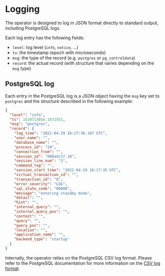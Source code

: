 # Logging

The operator is designed to log in JSON format directly to standard
output, including PostgreSQL logs.

Each log entry has the following fields:

- `level`: log level (`info`, `notice`, ...)
- `ts`: the timestamp (epoch with microseconds)
- `msg`: the type of the record (e.g. `postgres` or `pg_controldata`)
- `record`: the actual record (with structure that varies depending on the
  `msg` type)

## PostgreSQL log

Each entry in the PostgreSQL log is a JSON object having the `msg` key set to `postgres` and the structure described in the following example:

```json
{
  "level": "info",
  "ts": 1619713056.1872551,
  "msg": "postgres",
  "record": {
    "log_time": "2021-04-29 16:17:36.187 UTC",
    "user_name": "",
    "database_name": "",
    "process_id": "24",
    "connection_from": "",
    "session_id": "608adc1f.18",
    "session_line_num": "2",
    "command_tag": "",
    "session_start_time": "2021-04-29 16:17:35 UTC",
    "virtual_transaction_id": "",
    "transaction_id": "0",
    "error_severity": "LOG",
    "sql_state_code": "00000",
    "message": "entering standby mode",
    "detail": "",
    "hint": "",
    "internal_query": "",
    "internal_query_pos": "",
    "context": "",
    "query": "",
    "query_pos": "",
    "location": "",
    "application_name": "",
    "backend_type": "startup"
  }
}
```

Internally, the operator relies on the PostgreSQL CSV log format.
Please refer to the PostgreSQL documentation for more information
on the [CSV log format](https://www.postgresql.org/docs/current/runtime-config-logging.html).

